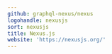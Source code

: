 ```yaml
---
github: graphql-nexus/nexus
logohandle: nexusjs
sort: nexusjs
title: Nexus.js
website: 'https://nexusjs.org/'
---
```

